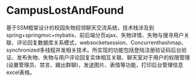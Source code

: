 # CampusLostAndFound
基于SSM框架设计的校园失物招领聊天交流系统，技术栈涉及到spring+springmvc+mybatis、前后端分页ajax、失物详情、失物与搜寻用户关联、评论回复数据库关系模式，websocketsession、Concurrenthashmap、synchronized多线程并发相关技术。所实现的功能包括登陆注册验证码后台验证、发布失物、失物与用户评论回复实体相互关联、聊天室对于用户的权限管理(设置管理员、禁言、踢出群聊)，发送图片、表情等功能，打印后台管理信息excel表格。
